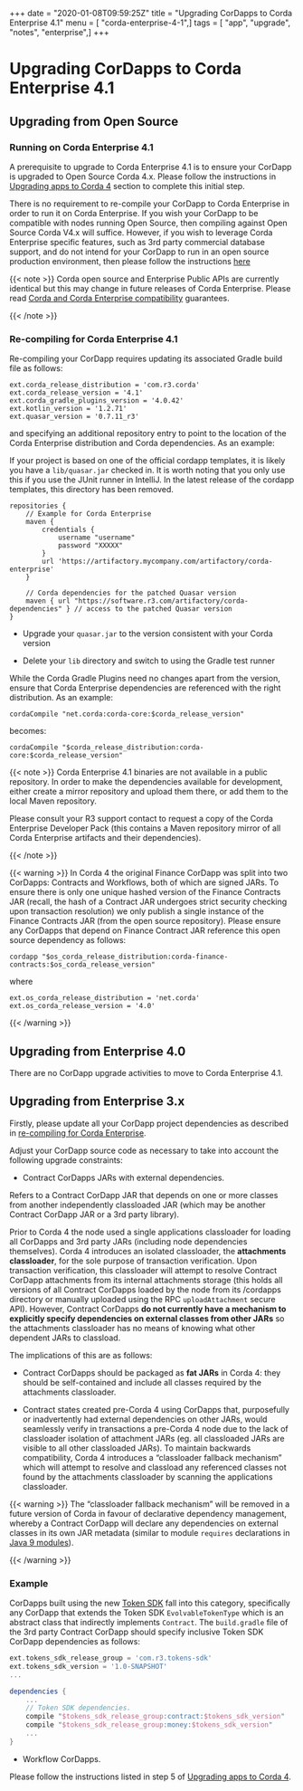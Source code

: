 +++
date = "2020-01-08T09:59:25Z"
title = "Upgrading CorDapps to Corda Enterprise 4.1"
menu = [ "corda-enterprise-4-1",]
tags = [ "app", "upgrade", "notes", "enterprise",]
+++



# Upgrading CorDapps to Corda Enterprise 4.1


## Upgrading from Open Source


### Running on Corda Enterprise 4.1

A prerequisite to upgrade to Corda Enterprise 4.1 is to ensure your CorDapp is upgraded to Open Source Corda 4.x.
                    Please follow the instructions in [Upgrading apps to Corda 4](app-upgrade-notes.md) section to complete this initial step.

There is no requirement to re-compile your CorDapp to Corda Enterprise in order to run it on Corda Enterprise. If you wish your CorDapp to
                    be compatible with nodes running Open Source, then compiling against Open Source Corda V4.x will suffice.
                    However, if you wish to leverage Corda Enterprise specific features, such as 3rd party commercial database support, and do not intend
                    for your CorDapp to run in an open source production environment, then please follow the instructions [here](#recompiling-for-enterprise)


{{< note >}}
Corda open source and Enterprise Public APIs are currently identical but this may change in future releases of Corda Enterprise.
                        Please read [Corda and Corda Enterprise compatibility](version-compatibility.md) guarantees.

{{< /note >}}

### Re-compiling for Corda Enterprise 4.1

Re-compiling your CorDapp requires updating its associated Gradle build file as follows:

```shell
ext.corda_release_distribution = 'com.r3.corda'
ext.corda_release_version = '4.1'
ext.corda_gradle_plugins_version = '4.0.42'
ext.kotlin_version = '1.2.71'
ext.quasar_version = '0.7.11_r3'
```
and specifying an additional repository entry to point to the location of the Corda Enterprise distribution and Corda dependencies. As an example:

If your project is based on one of the official cordapp templates, it is likely you have a `lib/quasar.jar` checked in.  It is worth noting
                    that you only use this if you use the JUnit runner in IntelliJ.  In the latest release of the cordapp templates, this directory has
                    been removed.

```shell
repositories {
    // Example for Corda Enterprise
    maven {
        credentials {
            username "username"
            password "XXXXX"
        }
        url 'https://artifactory.mycompany.com/artifactory/corda-enterprise'
    }

    // Corda dependencies for the patched Quasar version
    maven { url "https://software.r3.com/artifactory/corda-dependencies" } // access to the patched Quasar version
}
```

* Upgrade your `quasar.jar` to the version consistent with your Corda version


* Delete your `lib` directory and switch to using the Gradle test runner


While the Corda Gradle Plugins need no changes apart from the version, ensure that Corda Enterprise dependencies are referenced with the right distribution. As an example:

```shell
cordaCompile "net.corda:corda-core:$corda_release_version"
```
becomes:

```shell
cordaCompile "$corda_release_distribution:corda-core:$corda_release_version"
```

{{< note >}}
Corda Enterprise 4.1 binaries are not available in a public repository. In order to make the dependencies available for development, either
                        create a mirror repository and upload them there, or add them to the local Maven repository.

Please consult your R3 support contact to request a copy of the Corda Enterprise Developer Pack (this contains a Maven repository mirror
                        of all Corda Enterprise artifacts and their dependencies).

{{< /note >}}

{{< warning >}}
In Corda 4 the original Finance CorDapp was split into two CorDapps: Contracts and Workflows, both of which are signed JARs.
                        To ensure there is only one unique hashed version of the Finance Contracts JAR (recall, the hash of a Contract JAR undergoes strict
                        security checking upon transaction resolution) we only publish a single instance of the Finance Contracts JAR (from the open source repository).
                        Please ensure any CorDapps that depend on Finance Contract JAR reference this open source dependency as follows:

```shell
cordapp "$os_corda_release_distribution:corda-finance-contracts:$os_corda_release_version"
```
where

```shell
ext.os_corda_release_distribution = 'net.corda'
ext.os_corda_release_version = '4.0'
```
{{< /warning >}}


## Upgrading from Enterprise 4.0

There are no CorDapp upgrade activities to move to Corda Enterprise 4.1.


## Upgrading from Enterprise 3.x

Firstly, please update all your CorDapp project dependencies as described in [re-compiling for Corda Enterprise](#recompiling-for-enterprise).

Adjust your CorDapp source code as necessary to take into account the following upgrade constraints:


* Contract CorDapps JARs with external dependencies.

Refers to a Contract CorDapp JAR that depends on one or more classes from another independently classloaded JAR (which may be another
                        Contract CorDapp JAR or a 3rd party library).

Prior to Corda 4 the node used a single applications classloader for loading all CorDapps and 3rd party JARs (including node dependencies
                        themselves). Corda 4 introduces an isolated classloader, the **attachments classloader**, for the sole purpose of transaction verification.
                        Upon transaction verification, this classloader will attempt to resolve Contract CorDapp attachments from its internal attachments storage
                        (this holds all versions of all Contract CorDapps loaded by the node from its /cordapps directory or manually uploaded using the RPC
                        `uploadAttachment` secure API). However, Contract CorDapps **do not currently have a mechanism to explicitly specify dependencies on
                            external classes from other JARs** so the attachments classloader has no means of knowing what other dependent JARs to classload.

The implications of this are as follows:


* Contract CorDapps should be packaged as **fat JARs** in Corda 4: they should be self-contained and include all classes required by the attachments classloader.


* Contract states created pre-Corda 4 using CorDapps that, purposefully or inadvertently had external dependencies on other JARs, would
                                seamlessly verify in transactions a pre-Corda 4 node due to the lack of classloader isolation of attachment JARs (eg. all classloaded JARs are visible to
                                all other classloaded JARs). To maintain backwards compatibility, Corda 4 introduces a “classloader fallback mechanism” which will attempt to
                                resolve and classload any referenced classes not found by the attachments classloader by scanning the applications classloader.




{{< warning >}}
The “classloader fallback mechanism” will be removed in a future version of Corda in favour of declarative dependency management,
                    whereby a Contract CorDapp will declare any dependencies on external classes in its own JAR metadata (similar to module `requires`
                    declarations in [Java 9 modules](https://www.oracle.com/corporate/features/understanding-java-9-modules.html)).

{{< /warning >}}


### Example

CorDapps built using the new [Token SDK](https://github.com/corda/token-sdk) fall into this category, specifically any CorDapp that
                    extends the Token SDK `EvolvableTokenType` which is an abstract class that indirectly implements `Contract`. The `build.gradle`
                    file of the 3rd party Contract CorDapp should specify inclusive Token SDK CorDapp dependencies as follows:

```groovy
ext.tokens_sdk_release_group = 'com.r3.tokens-sdk'
ext.tokens_sdk_version = '1.0-SNAPSHOT'
...

dependencies {
    ...
    // Token SDK dependencies.
    compile "$tokens_sdk_release_group:contract:$tokens_sdk_version"
    compile "$tokens_sdk_release_group:money:$tokens_sdk_version"
    ...
}
```

* Workflow CorDapps.

Please follow the instructions listed in step 5 of [Upgrading apps to Corda 4](app-upgrade-notes.md#cordapp-upgrade-finality-flow-ref).



